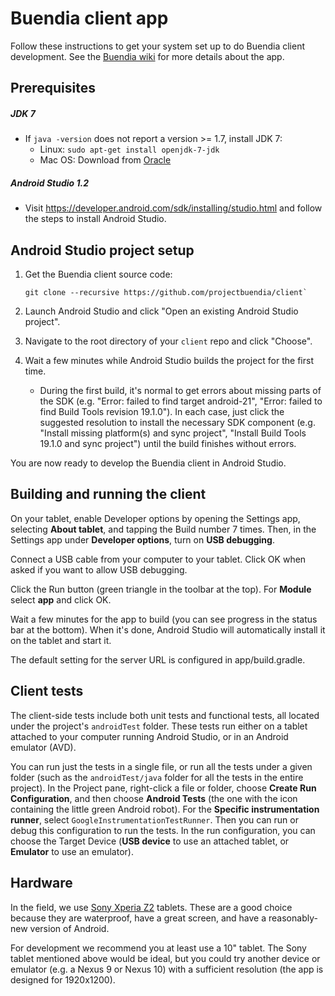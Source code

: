 # Buendia client app

Follow these instructions to get your system set up to do Buendia client development.
See the [Buendia wiki](https://github.com/projectbuendia/buendia/wiki) for more details about the app.

## Prerequisites

##### JDK 7
  * If `java -version` does not report a version >= 1.7, install JDK 7:
      * Linux: `sudo apt-get install openjdk-7-jdk`
      * Mac OS: Download from [Oracle](http://www.oracle.com/technetwork/java/javase/downloads/jdk7-downloads-1880260.html)

##### Android Studio 1.2
  * Visit https://developer.android.com/sdk/installing/studio.html and follow the steps to install Android Studio.

## Android Studio project setup

1.  Get the Buendia client source code:

        git clone --recursive https://github.com/projectbuendia/client`

2.  Launch Android Studio and click "Open an existing Android Studio project".

3.  Navigate to the root directory of your `client` repo and click "Choose".

4.  Wait a few minutes while Android Studio builds the project for the first time.

    * During the first build, it's normal to get errors about missing parts of the SDK (e.g. "Error: failed to find target android-21", "Error: failed to find Build Tools revision 19.1.0").  In each case, just click the suggested resolution to install the necessary SDK component (e.g. "Install missing platform(s) and sync project", "Install Build Tools 19.1.0 and sync project") until the build finishes without errors.

You are now ready to develop the Buendia client in Android Studio.

## Building and running the client

On your tablet, enable Developer options by opening the Settings app, selecting **About tablet**, and tapping the Build number 7 times.  Then, in the Settings app under **Developer options**, turn on **USB debugging**.

Connect a USB cable from your computer to your tablet.  Click OK when asked if you want to allow USB debugging.

Click the Run button (green triangle in the toolbar at the top).  For **Module** select **app** and click OK.

Wait a few minutes for the app to build (you can see progress in the status bar at the bottom).  When it's done, Android Studio will automatically install it on the tablet and start it.

The default setting for the server URL is configured in app/build.gradle.

## Client tests

The client-side tests include both unit tests and functional tests, all located under the project's `androidTest` folder.  These tests run either on a tablet attached to your computer running Android Studio, or in an Android emulator (AVD).

You can run just the tests in a single file, or run all the tests under a given folder (such as the `androidTest/java` folder for all the tests in the entire project).  In the Project pane, right-click a file or folder, choose **Create Run Configuration**, and then choose **Android Tests** (the one with the icon containing the little green Android robot).  For the **Specific instrumentation runner**, select `GoogleInstrumentationTestRunner`.  Then you can run or debug this configuration to run the tests.  In the run configuration, you can choose the Target Device (**USB device** to use an attached tablet, or **Emulator** to use an emulator).

## Hardware

In the field, we use [Sony Xperia Z2](http://www.sonymobile.com/gb/products/tablets/xperia-z2-tablet/) tablets. These are a good choice because they are waterproof, have a great screen, and have a reasonably-new version of Android.

For development we recommend you at least use a 10" tablet. The Sony tablet mentioned above would be ideal, but you could try another device or emulator (e.g. a Nexus 9 or Nexus 10) with a sufficient resolution (the app is designed for 1920x1200).
